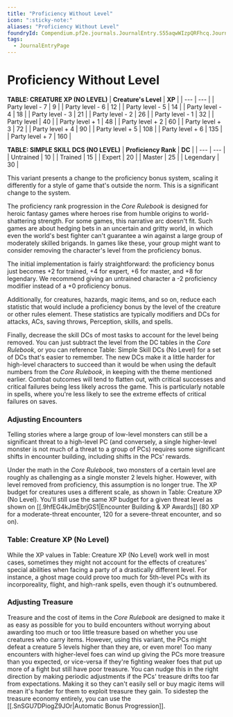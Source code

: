 ```yaml
---
title: "Proficiency Without Level"
icon: ":sticky-note:"
aliases: "Proficiency Without Level"
foundryId: Compendium.pf2e.journals.JournalEntry.S55aqwWIzpQRFhcq.JournalEntryPage.XH3xabCB01FiCRal
tags:
  - JournalEntryPage
---
```


# Proficiency Without Level
**TABLE: CREATURE XP (NO LEVEL)**
| **Creature's Level** | **XP** |
| --- | --- |
| Party level - 7 | 9 |
| Party level - 6 | 12 |
| Party level - 5 | 14 |
| Party level - 4 | 18 |
| Party level - 3 | 21 |
| Party level - 2 | 26 |
| Party level - 1 | 32 |
| Party level | 40 |
| Party level + 1 | 48 |
| Party level + 2 | 60 |
| Party level + 3 | 72 |
| Party level + 4 | 90 |
| Party level + 5 | 108 |
| Party level + 6 | 135 |
| Party level + 7 | 160 |

**TABLE: SIMPLE SKILL DCS (NO LEVEL)**
| **Proficiency Rank** | **DC** |
| --- | --- |
| Untrained | 10 |
| Trained | 15 |
| Expert | 20 |
| Master | 25 |
| Legendary | 30 |

This variant presents a change to the proficiency bonus system, scaling it differently for a style of game that's outside the norm. This is a significant change to the system.

The proficiency rank progression in the _Core Rulebook_ is designed for heroic fantasy games where heroes rise from humble origins to world-shattering strength. For some games, this narrative arc doesn't fit. Such games are about hedging bets in an uncertain and gritty world, in which even the world's best fighter can't guarantee a win against a large group of moderately skilled brigands. In games like these, your group might want to consider removing the character's level from the proficiency bonus.

The initial implementation is fairly straightforward: the proficiency bonus just becomes +2 for trained, +4 for expert, +6 for master, and +8 for legendary. We recommend giving an untrained character a -2 proficiency modifier instead of a +0 proficiency bonus.

Additionally, for creatures, hazards, magic items, and so on, reduce each statistic that would include a proficiency bonus by the level of the creature or other rules element. These statistics are typically modifiers and DCs for attacks, ACs, saving throws, Perception, skills, and spells.

Finally, decrease the skill DCs of most tasks to account for the level being removed. You can just subtract the level from the DC tables in the _Core Rulebook_, or you can reference Table: Simple Skill DCs (No Level) for a set of DCs that's easier to remember. The new DCs make it a little harder for high-level characters to succeed than it would be when using the default numbers from the _Core Rulebook_, in keeping with the theme mentioned earlier. Combat outcomes will tend to flatten out, with critical successes and critical failures being less likely across the game. This is particularly notable in spells, where you're less likely to see the extreme effects of critical failures on saves.

### Adjusting Encounters

Telling stories where a large group of low-level monsters can still be a significant threat to a high-level PC (and conversely, a single higher-level monster is not much of a threat to a group of PCs) requires some significant shifts in encounter building, including shifts in the PCs' rewards.

Under the math in the _Core Rulebook_, two monsters of a certain level are roughly as challenging as a single monster 2 levels higher. However, with level removed from proficiency, this assumption is no longer true. The XP budget for creatures uses a different scale, as shown in Table: Creature XP (No Level). You'll still use the same XP budget for a given threat level as shown on [[.9hfEG4kJmEbrjGS1|Encounter Building & XP Awards]] (80 XP for a moderate-threat encounter, 120 for a severe-threat encounter, and so on).

### Table: Creature XP (No Level)

While the XP values in Table: Creature XP (No Level) work well in most cases, sometimes they might not account for the effects of creatures' special abilities when facing a party of a drastically different level. For instance, a ghost mage could prove too much for 5th-level PCs with its incorporeality, flight, and high-rank spells, even though it's outnumbered.

### Adjusting Treasure

Treasure and the cost of items in the _Core Rulebook_ are designed to make it as easy as possible for you to build encounters without worrying about awarding too much or too little treasure based on whether you use creatures who carry items. However, using this variant, the PCs might defeat a creature 5 levels higher than they are, or even more! Too many encounters with higher-level foes can wind up giving the PCs more treasure than you expected, or vice-versa if they're fighting weaker foes that put up more of a fight but still have poor treasure. You can nudge this in the right direction by making periodic adjustments if the PCs' treasure drifts too far from expectations. Making it so they can't easily sell or buy magic items will mean it's harder for them to exploit treasure they gain. To sidestep the treasure economy entirely, you can use the [[.SnSGU7DPiogZ9JOr|Automatic Bonus Progression]].